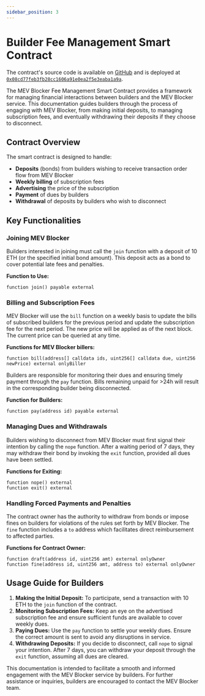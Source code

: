 ```yaml
---
sidebar_position: 3
---
```


# Builder Fee Management Smart Contract

The contract's source code is available on [GitHub](https://github.com/cowprotocol/mev-blocker-till/) and is deployed at [`0x08cd77feb3fb28cc1606a91e0ea2f5e3eaba1a9a`](https://etherscan.io/address/0x08cd77feb3fb28cc1606a91e0ea2f5e3eaba1a9a#code).

The MEV Blocker Fee Management Smart Contract provides a framework for managing financial interactions between builders and the MEV Blocker service. This documentation guides builders through the process of engaging with MEV Blocker, from making initial deposits, to managing subscription fees, and eventually withdrawing their deposits if they choose to disconnect.

## Contract Overview

The smart contract is designed to handle:
- **Deposits** (bonds) from builders wishing to receive transaction order flow from MEV Blocker
- **Weekly billing** of subscription fees
- **Advertising** the price of the subscription
- **Payment** of dues by builders
- **Withdrawal** of deposits by builders who wish to disconnect

## Key Functionalities

### Joining MEV Blocker
Builders interested in joining must call the `join` function with a deposit of 10 ETH (or the specified initial bond amount). This deposit acts as a bond to cover potential late fees and penalties.

**Function to Use:**
```solidity
function join() payable external
```

### Billing and Subscription Fees
MEV Blocker will use the `bill` function on a weekly basis to update the bills of subscribed builders for the previous period and update the subscription fee for the next period. The new price will be applied as of the next block. The current price can be queried at any time.

**Functions for MEV Blocker billers:**
```solidity
function bill(address[] calldata ids, uint256[] calldata due, uint256 newPrice) external onlyBiller
```

Builders are responsible for monitoring their dues and ensuring timely payment through the `pay` function.
Bills remaining unpaid for >24h will result in the corresponding builder being disconnected. 

**Function for Builders:**
```solidity
function pay(address id) payable external
```

### Managing Dues and Withdrawals
Builders wishing to disconnect from MEV Blocker must first signal their intention by calling the `nope` function. After a waiting period of 7 days, they may withdraw their bond by invoking the `exit` function, provided all dues have been settled.

**Functions for Exiting:**
```solidity
function nope() external
function exit() external
```

### Handling Forced Payments and Penalties
The contract owner has the authority to withdraw from bonds or impose fines on builders for violations of the rules set forth by MEV Blocker.
The `fine` function includes a `to` address which facilitates direct reimbursement to affected parties.

**Functions for Contract Owner:**
```solidity
function draft(address id, uint256 amt) external onlyOwner
function fine(address id, uint256 amt, address to) external onlyOwner
```

## Usage Guide for Builders

1. **Making the Initial Deposit:** To participate, send a transaction with 10 ETH to the `join` function of the contract.
2. **Monitoring Subscription Fees:** Keep an eye on the advertised subscription fee and ensure sufficient funds are available to cover weekly dues.
3. **Paying Dues:** Use the `pay` function to settle your weekly dues. Ensure the correct amount is sent to avoid any disruptions in service.
4. **Withdrawing Deposits:** If you decide to disconnect, call `nope` to signal your intention. After 7 days, you can withdraw your deposit through the `exit` function, assuming all dues are cleared.

This documentation is intended to facilitate a smooth and informed engagement with the MEV Blocker service by builders. For further assistance or inquiries, builders are encouraged to contact the MEV Blocker team.
